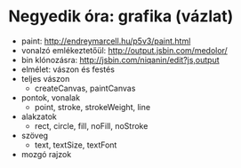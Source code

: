 # Negyedik óra: grafika (vázlat)
- paint: http://endreymarcell.hu/p5v3/paint.html  
- vonalzó emlékeztetőül: http://output.jsbin.com/medolor/  
- bin klónozásra: http://jsbin.com/niqanin/edit?js,output  
- elmélet: vászon és festés
- teljes vászon
	+ createCanvas, paintCanvas
- pontok, vonalak
	- point, stroke, strokeWeight, line
- alakzatok
	- rect, circle, fill, noFill, noStroke
- szöveg
	- text, textSize, textFont
- mozgó rajzok
